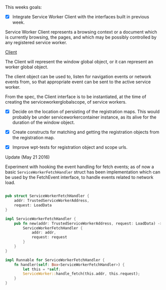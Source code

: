 
This weeks goals: 

- [X] Integrate Service Worker Client with the interfaces built in previous week.

Service Worker Client represents a browsing context or a document which is currently browsing,
the pages, and which may be possibly controlled by any registered service worker.

[Client](https://slightlyoff.github.io/ServiceWorker/spec/service_worker/#client)

The Client will represent the window global object, or it can represent an worker global object.

The client object can be used to, listen for navigation events or network events from, so that appropriate
event can be sent to the active service worker.

From the spec, the Client interface is to be instantiated, at the time of creating the serviceworkerglobalscope, 
of service workers.


- [X] Decide on the location of persisting of the registration maps. This would probably be under serviceworkercontainer instance,
as its alive for the duration of the window object.

- [X] Create constructs for matching and getting the registration objects from the registration map.

- [X] Improve wpt-tests for registration object and scope urls.

Update (May 21 2016)

Experiment with hooking the event handling for fetch events; as of now a basic `ServiceWorkerFetchHandler` struct has been implementation which can be used by the FetchEvent interface, to handle events related to network load.

```rust

pub struct ServiceWorkerFetchHandler {
    addr: TrustedServiceWorkerAddress,
    request: LoadData 
}

impl ServiceWorkerFetchHandler {
    pub fn new(addr: TrustedServiceWorkerAddress, request: LoadData) -> ServiceWorkerFetchHandler {
        ServiceWorkerFetchHandler {
            addr: addr,
            request: request
        }
    }
} 

impl Runnable for ServiceWorkerFetchHandler {
    fn handler(self: Box<ServiceWorkerFetchHandler>) {
        let this = *self;
        ServiceWorker::handle_fetch(this.addr, this.request);
    }
}

```

